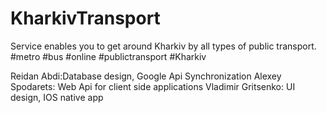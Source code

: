 KharkivTransport
================

Service enables you to get around Kharkiv by all types of public transport. #metro #bus #online #publictransport  #Kharkiv

Reidan Abdi:Database design, Google Api Synchronization
Alexey Spodarets: Web Api for client side applications
Vladimir Gritsenko: UI design, IOS native app 
